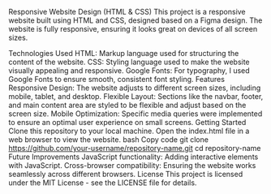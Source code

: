 Responsive Website Design (HTML & CSS)
This project is a responsive website built using HTML and CSS, designed based on a Figma design. The website is fully responsive, ensuring it looks great on devices of all screen sizes.

Technologies Used
HTML: Markup language used for structuring the content of the website.
CSS: Styling language used to make the website visually appealing and responsive.
Google Fonts: For typography, I used Google Fonts to ensure smooth, consistent font styling.
Features
Responsive Design: The website adjusts to different screen sizes, including mobile, tablet, and desktop.
Flexible Layout: Sections like the navbar, footer, and main content area are styled to be flexible and adjust based on the screen size.
Mobile Optimization: Specific media queries were implemented to ensure an optimal user experience on small screens.
Getting Started
Clone this repository to your local machine.
Open the index.html file in a web browser to view the website.
bash
Copy code
git clone https://github.com/your-username/repository-name.git
cd repository-name
Future Improvements
JavaScript functionality: Adding interactive elements with JavaScript.
Cross-browser compatibility: Ensuring the website works seamlessly across different browsers.
License
This project is licensed under the MIT License - see the LICENSE file for details.

